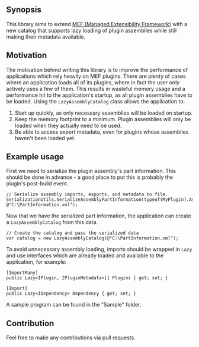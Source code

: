 ## Synopsis

This library aims to extend [MEF (Managed Extensibility Framework)](https://msdn.microsoft.com/en-us/library/dd460648%28v=vs.110%29.aspx) with a new catalog that supports lazy loading of plugin assemblies while still making their metadata available.

## Motivation

The motivation behind writing this library is to improve the performance of applications which rely heavily on MEF plugins.
There are plenty of cases where an application loads all of its plugins, where in fact the user only actively uses a few of them. This results in wasteful memory usage and a performance hit to the application's startup, as all plugin assemblies have to be loaded.
Using the `LazyAssemblyCatalog` class allows the application to:

1. Start up quickly, as only necessary assemblies will be loaded on startup.
2. Keep the memory footprint to a minimum. Plugin assemblies will only be loaded when they actually need to be used.
3. Be able to access export metadata, even for plugins whose assemblies haven't been loaded yet.

## Example usage

First we need to serialize the plugin assembly's part information. This should be done in advance - a good place to put this is probably the plugin's post-build event.
```
// Serialize assembly imports, exports, and metadata to file.
SerializationUtils.SerializeAssemblyPartInformation(typeof(MyPlugin).Assembly, @"C:\PartInformation.xml");
```

Now that we have the serialized part information, the application can create a `LazyAssemblyCatalog` from this data.
```
// Create the catalog and pass the serialized data
var catalog = new LazyAssemblyCatalog(@"C:\PartInformation.xml");
```

To avoid unnecessary assembly loading, imports should be wrapped in `Lazy` and use interfaces which are already loaded and available to the application, for example:
```
[ImportMany]
public Lazy<IPlugin, IPluginMetadata>[] Plugins { get; set; }

[Import]
public Lazy<IDependency> Dependency { get; set; }
```

A sample program can be found in the "Sample" folder.

## Contribution

Feel free to make any contributions via pull requests.
